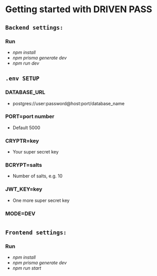 # Getting started with DRIVEN PASS

## `Backend settings:`

### Run

 - *npm install*
 - *npm prisma generate dev*
 - *npm run dev*
 
## `.env SETUP`

### DATABASE_URL
 - postgres://user:password@host:port/database_name

### PORT=port number
 - Default 5000

### CRYPTR=key
 - Your super secret key

### BCRYPT=salts
 - Number of salts, e.g. 10

### JWT_KEY=key
 - One more super secret key

### MODE=DEV

#

## `Frontend settings:`

### Run

 - *npm install*
 - *npm prisma generate dev*
 - *npm run start*
 
